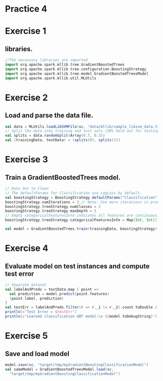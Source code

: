 # Practice 4

# Exercise 1
## libraries.
```scala
//The necessary libraries are imported
import org.apache.spark.mllib.tree.GradientBoostedTrees
import org.apache.spark.mllib.tree.configuration.BoostingStrategy
import org.apache.spark.mllib.tree.model.GradientBoostedTreesModel
import org.apache.spark.mllib.util.MLUtils
```

# Exercise 2
## Load and parse the data file.
```scala
val data = MLUtils.loadLibSVMFile(sc, "data/mllib/sample_libsvm_data.txt")
// Split the data into training and test sets (30% held out for testing)
val splits = data.randomSplit(Array(0.7, 0.3))
val (trainingData, testData) = (splits(0), splits(1))
```

# Exercise 3
## Train a GradientBoostedTrees model.
```scala
// Data Set to Clean
// The defaultParams for Classification use LogLoss by default.
val boostingStrategy = BoostingStrategy.defaultParams("Classification")
boostingStrategy.numIterations = 3 // Note: Use more iterations in practice.
boostingStrategy.treeStrategy.numClasses = 2
boostingStrategy.treeStrategy.maxDepth = 5
// Empty categoricalFeaturesInfo indicates all features are continuous.
boostingStrategy.treeStrategy.categoricalFeaturesInfo = Map[Int, Int]()

val model = GradientBoostedTrees.train(trainingData, boostingStrategy)
```

# Exercise 4
##  Evaluate model on test instances and compute test error
```scala
// Separate dataset
val labelAndPreds = testData.map { point =>
  val prediction = model.predict(point.features)
  (point.label, prediction)
}
val testErr = labelAndPreds.filter(r => r._1 != r._2).count.toDouble / testData.count()
println(s"Test Error = $testErr")
println(s"Learned classification GBT model:\n ${model.toDebugString}")
```
# Exercise 5
## Save and load model
```scala
model.save(sc, "target/tmp/myGradientBoostingClassificationModel")
val sameModel = GradientBoostedTreesModel.load(sc,
  "target/tmp/myGradientBoostingClassificationModel")
```
